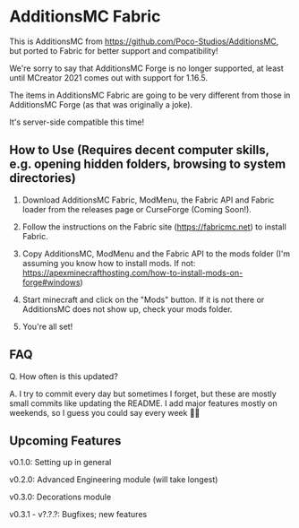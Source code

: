# AdditionsMC Fabric

This is AdditionsMC from https://github.com/Poco-Studios/AdditionsMC, but ported to Fabric for better support and compatibility!

We're sorry to say that AdditionsMC Forge is no longer supported, at least until MCreator 2021 comes out with support for 1.16.5.

The items in AdditionsMC Fabric are going to be very different from those in AdditionsMC Forge (as that was originally a joke).

It's server-side compatible this time!

## How to Use (Requires decent computer skills, e.g. opening hidden folders, browsing to system directories)

1. Download AdditionsMC Fabric, ModMenu, the Fabric API and Fabric loader from the releases page or CurseForge (Coming Soon!).

2. Follow the instructions on the Fabric site (https://fabricmc.net) to install Fabric.

3. Copy AdditionsMC, ModMenu and the Fabric API to the mods folder (I'm assuming you know how to install mods. If not: https://apexminecrafthosting.com/how-to-install-mods-on-forge#windows)

4. Start minecraft and click on the "Mods" button. If it is not there or AdditionsMC does not show up, check your mods folder. 

5. You're all set! 

## FAQ
Q. How often is this updated?

A. I try to commit every day but sometimes I forget, but these are mostly small commits like updating the README.
I add major features mostly on weekends, so I guess you could say every week 🤷‍♂️

## Upcoming Features

v0.1.0: Setting up in general 

v0.2.0: Advanced Engineering module (will take longest)

v0.3.0: Decorations module

v0.3.1 - v?.?.?: Bugfixes; new features
